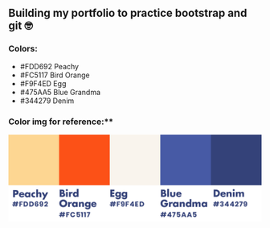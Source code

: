 ## Building my portfolio to practice bootstrap and git :nerd_face:

### Colors:
* #FDD692 Peachy
* #FC5117 Bird Orange
* #F9F4ED Egg
* #475AA5 Blue Grandma
* #344279 Denim

### Color img for reference:**
![Alt text](img/colors-nobg.png)
